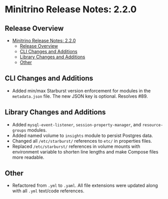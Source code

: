 # Minitrino Release Notes: 2.2.0

## Release Overview

- [Minitrino Release Notes: 2.2.0](#minitrino-release-notes-220)
  - [Release Overview](#release-overview)
  - [CLI Changes and Additions](#cli-changes-and-additions)
  - [Library Changes and Additions](#library-changes-and-additions)
  - [Other](#other)

## CLI Changes and Additions

- Added min/max Starburst version enforcement for modules in the `metadata.json`
  file. The new JSON key is optional. Resolves #89.

## Library Changes and Additions

- Added `mysql-event-listener`, `session-property-manager`, and
  `resource-groups` modules.
- Added named volume to `insights` module to persist Postgres data.
- Changed all `/etc/starburst/` references to `etc/` in properties files.
- Replaced `/etc/starburst/` references in volume mounts with environment
  variable to shorten line lengths and make Compose files more readable.

## Other

- Refactored from `.yml` to `.yaml`. All file extensions were updated along with
  all `.yml` text/code references.
